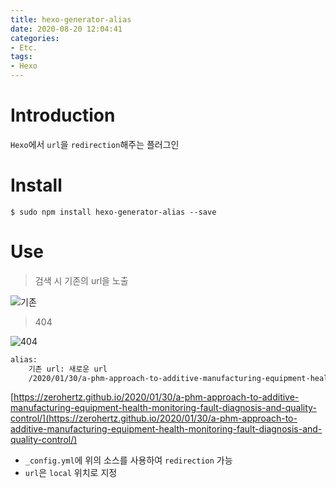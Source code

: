 ```yaml
---
title: hexo-generator-alias
date: 2020-08-20 12:04:41
categories:
- Etc.
tags:
- Hexo
---
```

# Introduction

`Hexo`에서 `url`을 `redirection`해주는 플러그인

# Install

```shell
$ sudo npm install hexo-generator-alias --save
```

<!-- More -->

# Use

> 검색 시 기존의 url을 노출

![기존](https://user-images.githubusercontent.com/42334717/90713568-95ae4800-e2e0-11ea-8856-5a62f01e517e.png)

> 404

![404](https://user-images.githubusercontent.com/42334717/90713667-cf7f4e80-e2e0-11ea-8e78-2bc71f7c62cd.png)

~~~xml _config.yml
alias:
    기존 url: 새로운 url
    /2020/01/30/a-phm-approach-to-additive-manufacturing-equipment-health-monitoring-fault-diagnosis-and-quality-control/: /a-phm-approach-to-additive-manufacturing-equipment-health-monitoring-fault-diagnosis-and-quality-control/
~~~

[https://zerohertz.github.io/2020/01/30/a-phm-approach-to-additive-manufacturing-equipment-health-monitoring-fault-diagnosis-and-quality-control/](https://zerohertz.github.io/2020/01/30/a-phm-approach-to-additive-manufacturing-equipment-health-monitoring-fault-diagnosis-and-quality-control/)

+ `_config.yml`에 위의 소스를 사용하여 `redirection` 가능
+ `url`은 `local` 위치로 지정